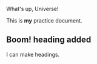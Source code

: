 What's up, Universe!

This is **my** practice document. 

## Boom! heading added 

I can make headings.